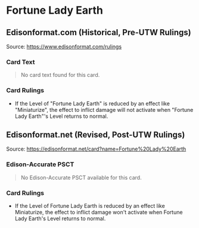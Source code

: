 # Fortune Lady Earth

## Edisonformat.com (Historical, Pre-UTW Rulings)

Source: https://www.edisonformat.com/rulings

### Card Text

> No card text found for this card.

### Card Rulings

*   If the Level of "Fortune Lady Earth" is reduced by an effect like "Miniaturize", the effect to inflict damage will not activate when "Fortune Lady Earth"'s Level returns to normal.

## Edisonformat.net (Revised, Post-UTW Rulings)

Source: https://edisonformat.net/card?name=Fortune%20Lady%20Earth

### Edison-Accurate PSCT

> No Edison-Accurate PSCT available for this card.

### Card Rulings

*   If the Level of Fortune Lady Earth is reduced by an effect like Miniaturize, the effect to inflict damage won't activate when Fortune Lady Earth's Level returns to normal.
            